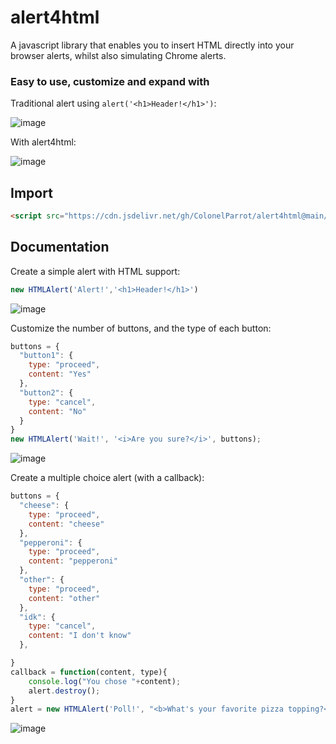 # alert4html
A javascript library that enables you to insert HTML directly into your browser alerts, whilst also simulating Chrome alerts.

### Easy to use, customize and expand with

Traditional alert using `alert('<h1>Header!</h1>')`:

![image](https://user-images.githubusercontent.com/65585002/112689284-736d4180-8e50-11eb-8702-fb7d5a962f7b.png)

With alert4html:

![image](https://user-images.githubusercontent.com/65585002/112689358-8b44c580-8e50-11eb-9995-940821b2bd76.png)

## Import

```html
<script src="https://cdn.jsdelivr.net/gh/ColonelParrot/alert4html@main/src/script.min.js"></script>
```

## Documentation

Create a simple alert with HTML support:

```javascript
new HTMLAlert('Alert!','<h1>Header!</h1>')
```

![image](https://user-images.githubusercontent.com/65585002/112697280-9b16d680-8e5d-11eb-80f8-729fbf0ad38c.png)

Customize the number of buttons, and the type of each button:

```javascript
buttons = {
  "button1": {
    type: "proceed",
    content: "Yes"
  },
  "button2": {
    type: "cancel",
    content: "No"
  }
}
new HTMLAlert('Wait!', '<i>Are you sure?</i>', buttons);
```
![image](https://user-images.githubusercontent.com/65585002/112697334-b2ee5a80-8e5d-11eb-8b83-1d4d99a989b7.png)


Create a multiple choice alert (with a callback):

```javascript
buttons = {
  "cheese": {
    type: "proceed",
    content: "cheese"
  },
  "pepperoni": {
    type: "proceed",
    content: "pepperoni"
  },
  "other": {
    type: "proceed",
    content: "other"
  },
  "idk": {
    type: "cancel",
    content: "I don't know"
  },

}
callback = function(content, type){
	console.log("You chose "+content);
	alert.destroy();
}
alert = new HTMLAlert('Poll!', "<b>What's your favorite pizza topping?</b>", buttons, callback);
```
![image](https://user-images.githubusercontent.com/65585002/112697386-cac5de80-8e5d-11eb-81c7-c2777d5a34cc.png)
